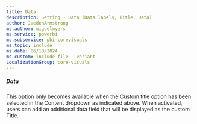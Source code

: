```yaml
---
title: Data
description: Setting - Data (Data labels, Title, Data)
author: JaedenArmstrong
ms.author: miguelmyers
ms.service: powerbi
ms.subservice: pbi-corevisuals
ms.topic: include
ms.date: 06/18/2024
ms.custom: include file - variant
LocalizationGroup: core-visuals
---
```

##### Data

This option only becomes available when the Custom title option has been selected in the Content dropdown as indicated above. When activated, users can add an additional data field that will be displayed as the custom Title.
